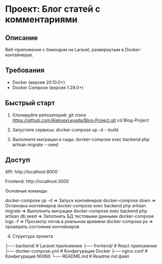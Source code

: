 # Проект: Блог статей с комментариями

## Описание
Веб-приложение с бэкендом на Laravel, развернутым в Docker-контейнерах.

## Требования
- Docker (версия 20.10.0+)
- Docker Compose (версия 1.29.0+)

## Быстрый старт

1. Клонируйте репозиторий:
git clone https://github.com/AlekseyLevada/Blog-Project.git
cd Blog-Project

2. Запустите сервисы:
docker-compose up -d --build

3. Выполните миграции и сиды:
docker-compose exec backend php artisan migrate --seed

## Доступ
API: http://localhost:8000

Frontend: http://localhost:3000

Основные команды

docker-compose up -d => Запуск контейнеров
docker-compose down => 	Остановка контейнеров
docker-compose exec backend php artisan migrate => Выполнить миграции
docker-compose exec backend php artisan db:seed => 	Заполнить БД тестовыми данными
docker-compose logs -f => Просмотр логов в реальном времени
docker-compose ps => проверить состояние контейнеров

4. Структура проекта

├── backend/               # Laravel приложение
├── frontend/              # React приложение
├── docker-compose.yml     # Конфигурация Docker
├── nginx.conf             # Конфигурация NGINX
└── README.md              # Readme.md файл